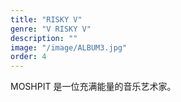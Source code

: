 ```yaml
---
title: "RISKY V"
genre: "V RISKY V"
description: ""
image: "/image/ALBUM3.jpg"
order: 4
---
```


MOSHPIT 是一位充满能量的音乐艺术家。